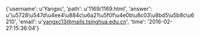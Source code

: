{'username': u'Yangxc', 'path': u'1169/1169.html', 'answer': u'\u5728\u547d\u4ee4\u884c\u6a21\u5f0f\u4e0b\u8c03\u8bd5\u5b8c\u6210', 'email': u'yangxc13@mails.tsinghua.edu.cn', 'time': '2016-02-27:15:36:04'}